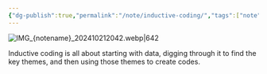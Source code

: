 ```yaml
---
{"dg-publish":true,"permalink":"/note/inductive-coding/","tags":["note","K-23"]}
---
```



![IMG_{notename}_202410212042.webp|642](/img/user/99%20-%20Extras/Attachments/note/inductive%20coding/IMG_%7Bnotename%7D_202410212042.webp)

Inductive coding is all about starting with data, digging through it to find the key themes, and then using those themes to create codes.
